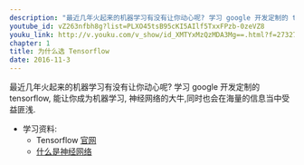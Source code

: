 ```yaml
---
description: "最近几年火起来的机器学习有没有让你动心呢? 学习 google 开发定制的 tensorflow, 能让你成为机器学习, 神经网络的大牛,同时也会在海量的信息当中受益匪浅."
youtube_id: vZ263nfbh8g?list=PLXO45tsB95cKI5AIlf5TxxFPzb-0zeVZ8
youku_link: http://v.youku.com/v_show/id_XMTYxMzQzMDA3Mg==.html?f=27327189&o=1
chapter: 1
title: 为什么选 Tensorflow
date: 2016-11-3
---
```


最近几年火起来的机器学习有没有让你动心呢?
学习 google 开发定制的 tensorflow, 能让你成为机器学习, 神经网络的大牛,同时也会在海量的信息当中受益匪浅.
* 学习资料:
  * Tensorflow [官网](https://www.tensorflow.org/)
  * [什么是神经网络](/ML_intro/1.2-NN)
